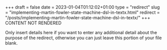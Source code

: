 +++
draft = false
date = 2023-01-04T01:12:02+01:00
type = "redirect"
slug = "implementing-martin-fowler-state-machine-dsl-in-textx.html"
redirect = "/posts/implementing-martin-fowler-state-machine-dsl-in-textx/"
+++
CONTENT NOT RENDERED

Only insert details here if you want to enter any additional detail about the purpose of the redirect, otherwise you can just leave this portion of your file blank.
